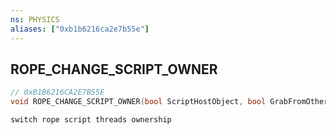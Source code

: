 ```yaml
---
ns: PHYSICS
aliases: ["0xb1b6216ca2e7b55e"]
---
```

## ROPE_CHANGE_SCRIPT_OWNER

```c
// 0xB1B6216CA2E7B55E
void ROPE_CHANGE_SCRIPT_OWNER(bool ScriptHostObject, bool GrabFromOtherScript);
```

```
switch rope script threads ownership
```

